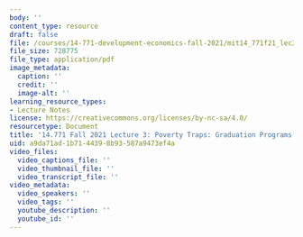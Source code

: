 ```yaml
---
body: ''
content_type: resource
draft: false
file: /courses/14-771-development-economics-fall-2021/mit14_771f21_lec3.pdf
file_size: 728775
file_type: application/pdf
image_metadata:
  caption: ''
  credit: ''
  image-alt: ''
learning_resource_types:
- Lecture Notes
license: https://creativecommons.org/licenses/by-nc-sa/4.0/
resourcetype: Document
title: '14.771 Fall 2021 Lecture 3: Poverty Traps: Graduation Programs'
uid: a9da71ad-1b71-4439-8b93-587a9473ef4a
video_files:
  video_captions_file: ''
  video_thumbnail_file: ''
  video_transcript_file: ''
video_metadata:
  video_speakers: ''
  video_tags: ''
  youtube_description: ''
  youtube_id: ''
---
```

